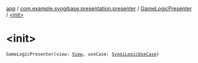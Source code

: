 [app](../../index.md) / [com.example.syogibase.presentation.presenter](../index.md) / [GameLogicPresenter](index.md) / [&lt;init&gt;](./-init-.md)

# &lt;init&gt;

`GameLogicPresenter(view: `[`View`](../../com.example.syogibase.presentation.contact/-game-view-contact/-view/index.md)`, useCase: `[`SyogiLogicUseCase`](../../com.example.syogibase.domain/-syogi-logic-use-case/index.md)`)`